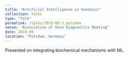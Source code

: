 ```yaml
---
title: "Artificial Intelligence in Genomics"
collection: talks
type: "Talk"
permalink: /talks/2019-09-3_potsdam
venue: "Association of Gene Diagnostics Meeting"
date: 2019-09
location: "Potsdam, Germany"
---
```


Presented on integrating biochemical mechanisms with ML.
